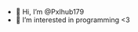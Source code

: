 - 👋 Hi, I’m @Pxlhub179
- 👀 I’m interested in programming <3
  

<!---
limon7456/limon7456 is a ✨ special ✨ repository because its `README.md` (this file) appears on your GitHub profile.
You can click the Preview link to take a look at your changes.
--->
